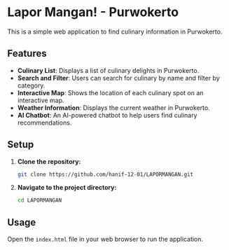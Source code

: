 # Lapor Mangan! - Purwokerto

This is a simple web application to find culinary information in Purwokerto.

## Features

- **Culinary List**: Displays a list of culinary delights in Purwokerto.
- **Search and Filter**: Users can search for culinary by name and filter by category.
- **Interactive Map**: Shows the location of each culinary spot on an interactive map.
- **Weather Information**: Displays the current weather in Purwokerto.
- **AI Chatbot**: An AI-powered chatbot to help users find culinary recommendations.

## Setup

1.  **Clone the repository:**
    ```bash
    git clone https://github.com/hanif-12-01/LAPORMANGAN.git
    ```
2.  **Navigate to the project directory:**
    ```bash
    cd LAPORMANGAN
    ```

## Usage

Open the `index.html` file in your web browser to run the application.
